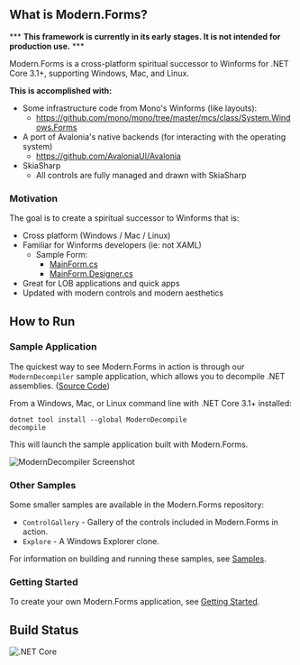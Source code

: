 ## What is Modern.Forms?

*** **This framework is currently in its early stages. It is not intended for production use.** ***

Modern.Forms is a cross-platform spiritual successor to Winforms for .NET Core 3.1+, supporting Windows, Mac, and Linux.

**This is accomplished with:**

* Some infrastructure code from Mono's Winforms (like layouts):
  * https://github.com/mono/mono/tree/master/mcs/class/System.Windows.Forms
* A port of Avalonia's native backends (for interacting with the operating system)
  * https://github.com/AvaloniaUI/Avalonia
* SkiaSharp
  * All controls are fully managed and drawn with SkiaSharp

### Motivation

The goal is to create a spiritual successor to Winforms that is:
* Cross platform (Windows / Mac / Linux)
* Familiar for Winforms developers (ie: not XAML)
  * Sample Form:
    * [MainForm.cs](https://github.com/modern-forms/Modern.Forms/blob/master/samples/Explorer/MainForm.cs)
    * [MainForm.Designer.cs](https://github.com/modern-forms/Modern.Forms/blob/master/samples/Explorer/MainForm.Designer.cs)
* Great for LOB applications and quick apps
* Updated with modern controls and modern aesthetics

## How to Run

### Sample Application

The quickest way to see Modern.Forms in action is through our `ModernDecompiler` sample application, 
which allows you to decompile .NET assemblies. ([Source Code](https://github.com/modern-forms/ModernDecompile))

From a Windows, Mac, or Linux command line with .NET Core 3.1+ installed:
```
dotnet tool install --global ModernDecompile
decompile
```

This will launch the sample application built with Modern.Forms.

![ModernDecompiler Screenshot](https://github.com/jpobst/Modern.Forms/blob/master/docs/modern-decompile.png "ModernDecompiler Screenshot")

### Other Samples

Some smaller samples are available in the Modern.Forms repository:

* `ControlGallery` - Gallery of the controls included in Modern.Forms in action.
* `Explore` - A Windows Explorer clone.

For information on building and running these samples, see [Samples](docs/samples.md).

### Getting Started

To create your own Modern.Forms application, see [Getting Started](docs/getting-started.md).

## Build Status

![.NET Core](https://github.com/modern-forms/Modern.Forms/workflows/.NET%20Core/badge.svg)
